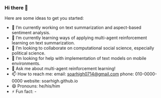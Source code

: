 ### Hi there 👋

<!--
**soarhigh/soarhigh** is a ✨ _special_ ✨ repository because its `README.md` (this file) appears on your GitHub profile.-->

Here are some ideas to get you started:

- 🔭 I’m currently working on text summarization and aspect-based sentiment analysis.
- 🌱 I’m currently learning ways of applying multi-agent reinforcement learning on text summarization.
- 👯 I’m looking to collaborate on computational social science, especially political science.
- 🤔 I’m looking for help with implementation of text models on mobile environments.
- 💬 Ask me about multi-agent reinforcement learning!
- 📫 How to reach me:
  email: soarhigh0714@gmail.com
  phone: 010-0000-0000
  website: soarhigh.github.io
- 😄 Pronouns: he/his/him
- ⚡ Fun fact: -


